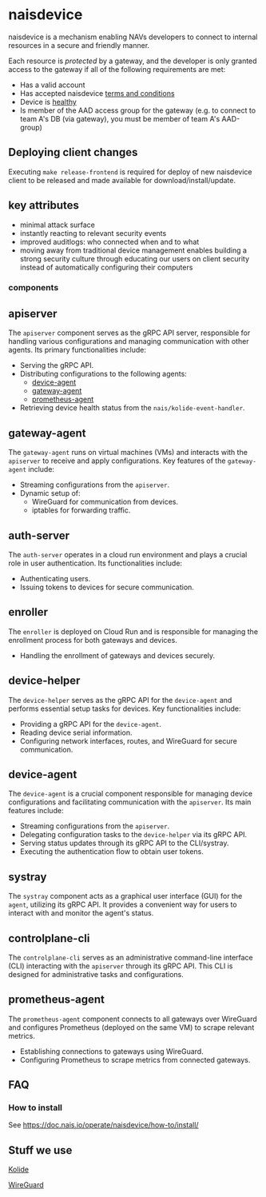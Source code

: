 # naisdevice

naisdevice is a mechanism enabling NAVs developers to connect to internal resources in a secure and friendly manner.

Each resource is _protected_ by a gateway, and the developer is only granted access to the gateway if all of the following requirements are met:

- Has a valid account
- Has accepted naisdevice [terms and conditions](https://naisdevice-approval.external.prod-gcp.nav.cloud.nais.io/)
- Device is [healthy](#what-is-a-healthy-device)
- Is member of the AAD access group for the gateway (e.g. to connect to team A's DB (via gateway), you must be member of team A's AAD-group)

## Deploying client changes

Executing `make release-frontend` is required for deploy of new naisdevice client to be released and made available for download/install/update.

## key attributes

- minimal attack surface
- instantly reacting to relevant security events
- improved auditlogs: who connected when and to what
- moving away from traditional device management enables building a strong security culture through educating our users on client security instead of automatically configuring their computers

### components

## apiserver

The `apiserver` component serves as the gRPC API server, responsible for handling various configurations and managing communication with other agents. Its primary functionalities include:

- Serving the gRPC API.
- Distributing configurations to the following agents:
  - [device-agent](#device-agent)
  - [gateway-agent](#gateway-agent)
  - [prometheus-agent](#prometheus-agent)
- Retrieving device health status from the `nais/kolide-event-handler`.

## gateway-agent

The `gateway-agent` runs on virtual machines (VMs) and interacts with the `apiserver` to receive and apply configurations. Key features of the `gateway-agent` include:

- Streaming configurations from the `apiserver`.
- Dynamic setup of:
  - WireGuard for communication from devices.
  - iptables for forwarding traffic.

## auth-server

The `auth-server` operates in a cloud run environment and plays a crucial role in user authentication. Its functionalities include:

- Authenticating users.
- Issuing tokens to devices for secure communication.

## enroller

The `enroller` is deployed on Cloud Run and is responsible for managing the enrollment process for both gateways and devices.

- Handling the enrollment of gateways and devices securely.

## device-helper

The `device-helper` serves as the gRPC API for the `device-agent` and performs essential setup tasks for devices. Key functionalities include:

- Providing a gRPC API for the `device-agent`.
- Reading device serial information.
- Configuring network interfaces, routes, and WireGuard for secure communication.

## device-agent

The `device-agent` is a crucial component responsible for managing device configurations and facilitating communication with the `apiserver`. Its main features include:

- Streaming configurations from the `apiserver`.
- Delegating configuration tasks to the `device-helper` via its gRPC API.
- Serving status updates through its gRPC API to the CLI/systray.
- Executing the authentication flow to obtain user tokens.

## systray

The `systray` component acts as a graphical user interface (GUI) for the `agent`, utilizing its gRPC API. It provides a convenient way for users to interact with and monitor the agent's status.

## controlplane-cli

The `controlplane-cli` serves as an administrative command-line interface (CLI) interacting with the `apiserver` through its gRPC API. This CLI is designed for administrative tasks and configurations.

## prometheus-agent

The `prometheus-agent` component connects to all gateways over WireGuard and configures Prometheus (deployed on the same VM) to scrape relevant metrics.

- Establishing connections to gateways using WireGuard.
- Configuring Prometheus to scrape metrics from connected gateways.

## FAQ

### How to install

See https://doc.nais.io/operate/naisdevice/how-to/install/

## Stuff we use

[Kolide](https://www.kolide.com/)

[WireGuard](https://www.wireguard.com)
